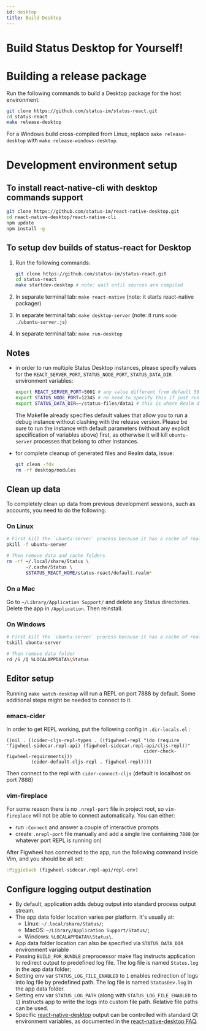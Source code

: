 ```yaml
---
id: desktop
title: Build Desktop
---
```


# Build Status Desktop for Yourself!

# Building a release package

Run the following commands to build a Desktop package for the host environment:

``` bash
git clone https://github.com/status-im/status-react.git
cd status-react
make release-desktop
```

For a Windows build cross-compiled from Linux, replace `make release-desktop` with `make release-windows-desktop`.

# Development environment setup

## To install react-native-cli with desktop commands support

``` bash
git clone https://github.com/status-im/react-native-desktop.git
cd react-native-desktop/react-native-cli
npm update
npm install -g
```

## To setup dev builds of status-react for Desktop

1. Run the following commands:

    ``` bash
    git clone https://github.com/status-im/status-react.git
    cd status-react
    make startdev-desktop # note: wait until sources are compiled
    ```

1. In separate terminal tab: `make react-native` (note: it starts react-native packager)
1. In separate terminal tab: `make desktop-server` (note: it runs `node ./ubuntu-server.js`)
1. In separate terminal tab: `make run-desktop`

## Notes

- in order to run multiple Status Desktop instances, please specify values for the `REACT_SERVER_PORT`, `STATUS_NODE_PORT`, `STATUS_DATA_DIR` environment variables:

  ```bash
  export REACT_SERVER_PORT=5001 # any value different from default 5000 will work; this has to be specified for both the Node.JS server process and the Qt process
  export STATUS_NODE_PORT=12345 # no need to specify this if just running dev instance alongside release build
  export STATUS_DATA_DIR=~/status-files/data1 # this is where Realm data files, Geth node data, and logs will reside; also not strictly needed for dev alongside release
  ```

  The Makefile already specifies default values that allow you to run a debug instance without clashing with the release version.
  Please be sure to run the instance with default parameters (without any explicit specification of variables above) first, as otherwise it will kill `ubuntu-server` processes that belong to other instances.

- for complete cleanup of generated files and Realm data, issue:

  ```bash
  git clean -fdx
  rm -rf desktop/modules
  ```

## Clean up data

To completely clean up data from previous development sessions, such as accounts, you need to do the following:

### On Linux

``` bash
# First kill the `ubuntu-server` process because it has a cache of realm db
pkill -f ubuntu-server

# Then remove data and cache folders
rm -rf ~/.local/share/Status \
       ~/.cache/Status \
       $STATUS_REACT_HOME/status-react/default.realm*
```

### On a Mac

Go to `~/Library/Application Support/` and delete any Status directories. Delete the app in `/Application`. Then reinstall.

### On Windows

``` bash
# First kill the `ubuntu-server` process because it has a cache of realm db
tskill ubuntu-server

# Then remove data folder
rd /S /Q %LOCALAPPDATA%\Status
```

## Editor setup

Running `make watch-desktop` will run a REPL on port 7888 by default. Some additional steps might be needed to connect to it.

### emacs-cider

In order to get REPL working, put the following config in `.dir-locals.el` :

``` elisp
((nil . ((cider-cljs-repl-types . ((figwheel-repl "(do (require 'figwheel-sidecar.repl-api) (figwheel-sidecar.repl-api/cljs-repl))"
                                                  cider-check-figwheel-requirements)))
         (cider-default-cljs-repl . figwheel-repl))))
```

Then connect to the repl with `cider-connect-cljs` (default is localhost on port 7888)

### vim-fireplace

For some reason there is no `.nrepl-port` file in project root, so `vim-fireplace` will not be able to connect automatically. You can either:

- run `:Connect` and answer a couple of interactive prompts
- create `.nrepl-port` file manually and add a single line containing `7888` (or whatever port REPL is running on)

After Figwheel has connected to the app, run the following command inside Vim, and you should be all set:

``` clojure
:Piggieback (figwheel-sidecar.repl-api/repl-env)
```

## Configure logging output destination

- By default, application adds debug output into standard process output stream.
- The app data folder location varies per platform. It's usually at:
  - Linux: `~/.local/share/Status/`;
  - MacOS: `~/Library/Application Support/Status/`;
  - Windows: `%LOCALAPPDATA%\Status\`.
- App data folder location can also be specified via `STATUS_DATA_DIR` environment variable
- Passing `BUILD_FOR_BUNDLE` preprocessor make flag instructs application to redirect output to predefined log file. The log file is named `Status.log` in the app data folder;
- Setting env var `STATUS_LOG_FILE_ENABLED` to `1` enables redirection of logs into log file by predefined path. The log file is named `StatusDev.log` in the app data folder.
- Setting env var `STATUS_LOG_PATH` (along with `STATUS_LOG_FILE_ENABLED` to `1`) instructs app to write the logs into custom file path. Relative file paths can be used.
- Specific [react-native-desktop](https://github.com/status-im/react-native-desktop) output can be controlled with standard Qt environment variables, as documented in the [react-native-desktop FAQ](https://github.com/status-im/react-native-desktop/blob/master/docs/FAQ.md#how-do-i-control-qt-logging).